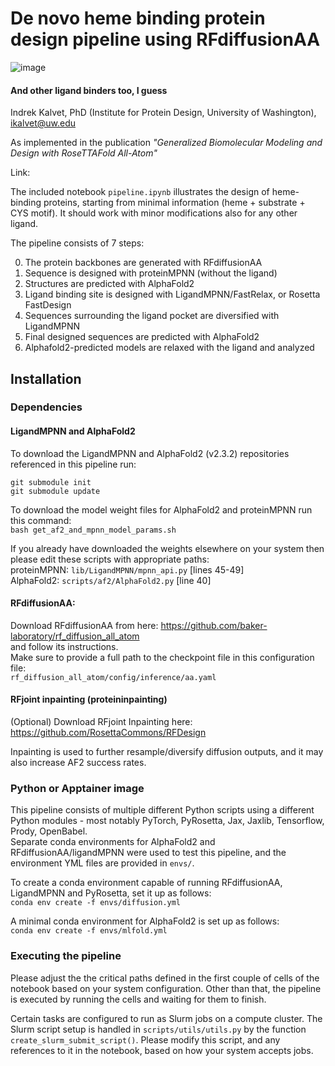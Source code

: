 # De novo heme binding protein design pipeline using RFdiffusionAA
![image](https://github.com/ikalvet/heme_binder_diffusion/assets/30599647/6aa36676-9cba-4a9d-940c-a313920935f3)
#### And other ligand binders too, I guess
Indrek Kalvet, PhD (Institute for Protein Design, University of Washington), ikalvet@uw.edu

As implemented in the publication <i>"Generalized Biomolecular Modeling and Design with RoseTTAFold All-Atom"</i>

Link:

The included notebook `pipeline.ipynb` illustrates the design of heme-binding proteins, starting from minimal information (heme + substrate + CYS motif). It should work with minor modifications also for any other ligand.

The pipeline consists of 7 steps:

0) The protein backbones are generated with RFdiffusionAA
1) Sequence is designed with proteinMPNN (without the ligand)
2) Structures are predicted with AlphaFold2
3) Ligand binding site is designed with LigandMPNN/FastRelax, or Rosetta FastDesign
4) Sequences surrounding the ligand pocket are diversified with LigandMPNN
5) Final designed sequences are predicted with AlphaFold2
6) Alphafold2-predicted models are relaxed with the ligand and analyzed

## Installation
### Dependencies

#### LigandMPNN and AlphaFold2
To download the LigandMPNN and AlphaFold2 (v2.3.2) repositories referenced in this pipeline run:
```
git submodule init
git submodule update
```

To download the model weight files for AlphaFold2 and proteinMPNN run this command:<br>
`bash get_af2_and_mpnn_model_params.sh`

If you already have downloaded the weights elsewhere on your system then please edit these scripts with appropriate paths:<br>
    proteinMPNN: `lib/LigandMPNN/mpnn_api.py` [lines 45-49]<br>
    AlphaFold2: `scripts/af2/AlphaFold2.py` [line 40]

#### RFdiffusionAA:
Download RFdiffusionAA from here: https://github.com/baker-laboratory/rf_diffusion_all_atom<br>
and follow its instructions.<br>
Make sure to provide a full path to the checkpoint file in this configuration file:<br>
`rf_diffusion_all_atom/config/inference/aa.yaml`

#### RFjoint inpainting (proteininpainting)
(Optional) Download RFjoint Inpainting here: https://github.com/RosettaCommons/RFDesign

Inpainting is used to further resample/diversify diffusion outputs, and it may also increase AF2 success rates.

### Python or Apptainer image
This pipeline consists of multiple different Python scripts using a different Python modules - most notably PyTorch, PyRosetta, Jax, Jaxlib, Tensorflow, Prody, OpenBabel.<br>
Separate conda environments for AlphaFold2 and RFdiffusionAA/ligandMPNN were used to test this pipeline, and the environment YML files are provided in `envs/`.


To create a conda environment capable of running RFdiffusionAA, LigandMPNN and PyRosetta, set it up as follows:<br>
`conda env create -f envs/diffusion.yml`


A minimal conda environment for AlphaFold2 is set up as follows:<br>
`conda env create -f envs/mlfold.yml`


### Executing the pipeline
Please adjust the the critical paths defined in the first couple of cells of the notebook based on your system configuration. Other than that, the pipeline is executed by running the cells and waiting for them to finish.

Certain tasks are configured to run as Slurm jobs on a compute cluster. The Slurm script setup is handled in `scripts/utils/utils.py` by the function `create_slurm_submit_script()`.
Please modify this script, and any references to it in the notebook, based on how your system accepts jobs.
